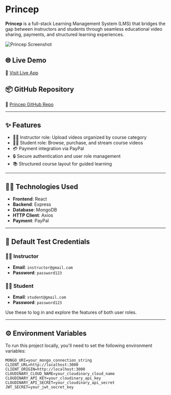 # Princep

**Princep** is a full-stack Learning Management System (LMS) that bridges the gap between instructors and students through seamless educational video sharing, payments, and structured learning experiences.

![Princep Screenshot](https://res.cloudinary.com/dhrohwpck/image/upload/v1754443708/f_auto,q_auto,w_1600,dpr_auto/Screenshot_2025-08-06_005726_sik9el.png)

## 🌐 Live Demo

🔗 [Visit Live App](https://princep-client.onrender.com)

## 📦 GitHub Repository

📁 [Princep GitHub Repo](https://github.com/ilesanmidamilare/Princep-Learning)

---

## ✨ Features

- 👨‍🏫 Instructor role: Upload videos organized by course category
- 👨‍🎓 Student role: Browse, purchase, and stream course videos
- 💳 Payment integration via PayPal
- 🔒 Secure authentication and user role management
- 📚 Structured course layout for guided learning

---

## 🧑‍💻 Technologies Used

- **Frontend**: React
- **Backend**: Express
- **Database**: MongoDB
- **HTTP Client**: Axios
- **Payment**: PayPal

---

## 🔐 Default Test Credentials

### 👨‍🏫 Instructor
- **Email**: `instructor@gmail.com`  
- **Password**: `password123`

### 👨‍🎓 Student
- **Email**: `student@gmail.com`  
- **Password**: `password123`

Use these to log in and explore the features of both user roles.

---

## ⚙️ Environment Variables

To run this project locally, you'll need to set the following environment variables:

```env
MONGO_URI=your_mongo_connection_string
CLIENT_URL=http://localhost:3000
CLIENT_ORIGIN=http://localhost:3000
CLOUDINARY_CLOUD_NAME=your_cloudinary_cloud_name
CLOUDINARY_API_KEY=your_cloudinary_api_key
CLOUDINARY_API_SECRET=your_cloudinary_api_secret
JWT_SECRET=your_jwt_secret_key
